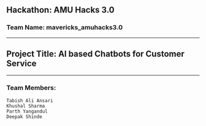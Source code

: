 ## Hackathon: AMU Hacks 3.0
### Team Name: mavericks_amuhacks3.0
***
## Project Title: AI based Chatbots for Customer Service 
***
### Team Members:
`Tabish Ali Ansari`\
`Khushal Sharma`\
`Parth Yangandul`\
`Deepak Shinde`